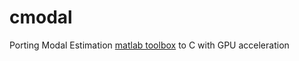 # cmodal

Porting Modal Estimation [matlab toolbox](https://github.com/orchidas/Modal-estimation.git ) to C with GPU acceleration
